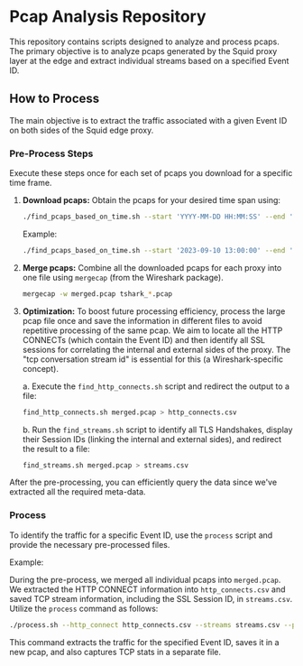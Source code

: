 
# Pcap Analysis Repository

This repository contains scripts designed to analyze and process pcaps. The primary objective is to analyze pcaps generated by the Squid proxy layer at the edge and extract individual streams based on a specified Event ID.

## How to Process

The main objective is to extract the traffic associated with a given Event ID on both sides of the Squid edge proxy.

### Pre-Process Steps

Execute these steps once for each set of pcaps you download for a specific time frame.

1. **Download pcaps:** Obtain the pcaps for your desired time span using:
   ```bash
   ./find_pcaps_based_on_time.sh --start 'YYYY-MM-DD HH:MM:SS' --end 'YYYY-MM-DD HH:MM:SS'
   ```
   Example:
   ```bash
   ./find_pcaps_based_on_time.sh --start '2023-09-10 13:00:00' --end '2023-09-10 13:10:00'
   ```

2. **Merge pcaps:** Combine all the downloaded pcaps for each proxy into one file using `mergecap` (from the Wireshark package).
   ```bash
   mergecap -w merged.pcap tshark_*.pcap
   ```

3. **Optimization:** To boost future processing efficiency, process the large pcap file once and save the information in different files to avoid repetitive processing of the same pcap. We aim to locate all the HTTP CONNECTs (which contain the Event ID) and then identify all SSL sessions for correlating the internal and external sides of the proxy. The "tcp conversation stream id" is essential for this (a Wireshark-specific concept).

   a. Execute the `find_http_connects.sh` script and redirect the output to a file:
      ```bash
      find_http_connects.sh merged.pcap > http_connects.csv
      ```

   b. Run the `find_streams.sh` script to identify all TLS Handshakes, display their Session IDs (linking the internal and external sides), and redirect the result to a file:
      ```bash
      find_streams.sh merged.pcap > streams.csv
      ```

After the pre-processing, you can efficiently query the data since we've extracted all the required meta-data.

### Process

To identify the traffic for a specific Event ID, use the `process` script and provide the necessary pre-processed files.

Example:

During the pre-process, we merged all individual pcaps into `merged.pcap`. We extracted the HTTP CONNECT information into `http_connects.csv` and saved TCP stream information, including the SSL Session ID, in `streams.csv`. Utilize the `process` command as follows:

```bash
./process.sh --http_connect http_connects.csv --streams streams.csv --pcap merged.pcap <event id>
```

This command extracts the traffic for the specified Event ID, saves it in a new pcap, and also captures TCP stats in a separate file.
